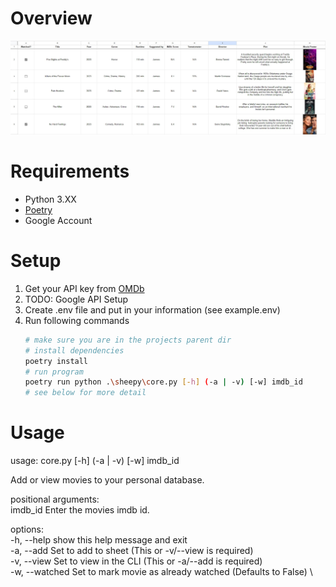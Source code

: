 # Overview
![Overview](/readme_assests/overview.jpg "Overview")

# Requirements
- Python 3.XX
- [Poetry](https://python-poetry.org/)
- Google Account

# Setup
1. Get your API key from [OMDb](https://www.omdbapi.com/)
2. TODO: Google API Setup
3. Create .env file and put in your information (see example.env)
4. Run following commands
    ```sh
    # make sure you are in the projects parent dir
    # install dependencies
    poetry install
    # run program
    poetry run python .\sheepy\core.py [-h] (-a | -v) [-w] imdb_id
    # see below for more detail
    ```

# Usage
usage: core.py [-h] (-a | -v) [-w] imdb_id

Add or view movies to your personal database.

positional arguments:\
  imdb_id        Enter the movies imdb id.

options:\
-h, --help     show this help message and exit\
-a, --add      Set to add to sheet (This or -v/--view is required)\
-v, --view     Set to view in the CLI (This or -a/--add is required) \
-w, --watched  Set to mark movie as already watched (Defaults to False) \